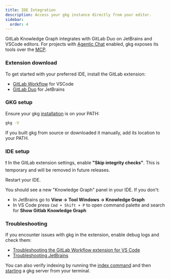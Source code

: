 ```yaml
---
title: IDE Integration
description: Access your gkg instance directly from your editor.
sidebar:
  order: 4
---
```


GitLab Knowledge Graph integrates with GitLab Duo on JetBrains and VSCode editors. For projects
with [Agentic Chat](https://docs.gitlab.com/user/gitlab_duo_chat/agentic_chat/) enabled,
gkg exposes its tools over the [MCP](https://modelcontextprotocol.io/).

### Extension download

To get started with your preferred IDE, install the GitLab extension:

- [GitLab Workflow](https://marketplace.visualstudio.com/items?itemName=GitLab.gitlab-workflow) for VSCode
- [GitLab Duo](https://plugins.jetbrains.com/plugin/22325-gitlab-duo) for JetBrains

### GKG setup

Ensure your gkg [installation](../install) is on your PATH:

```bash
gkg -V
```

If you built gkg from source or downloaded it manually, add its location to your PATH.

### IDE setup

❗ In the GitLab extension settings, enable **"Skip integrity checks"**. This is temporary and will be removed in future releases.

Restart your IDE.

You should see a new "Knowledge Graph" panel in your IDE. If you don't:

- In JetBrains go to **View -> Tool Windows -> Knowledge Graph**
- In VS Code press `Cmd + Shift + P` to open command palette and search for **Show Gitlab Knowledge Graph**

### Troubleshooting

If you encounter issues with gkg in the extension, enable debug logs and check them:

- [Troubleshooting the GitLab Workflow extension for VS Code](https://docs.gitlab.com/editor_extensions/visual_studio_code/troubleshooting/)
- [Troubleshooting JetBrains](https://docs.gitlab.com/editor_extensions/jetbrains_ide/jetbrains_troubleshooting/)

You can also verify indexing by running the [index command](/cli/index-cmd) and then [starting](/cli/server) a gkg server from your terminal.
